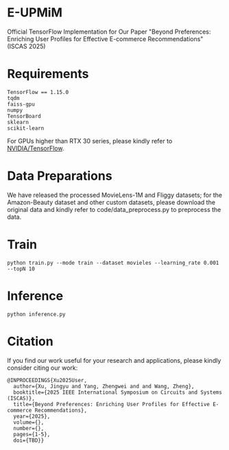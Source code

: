 # E-UPMiM
Official TensorFlow Implementation for Our Paper "Beyond Preferences: Enriching User Profiles for Effective E-commerce Recommendations" (ISCAS 2025)

# Requirements
```
TensorFlow == 1.15.0
tqdm
faiss-gpu
numpy
TensorBoard
sklearn
scikit-learn
```
For GPUs higher than RTX 30 series, please kindly refer to [NVIDIA/TensorFlow](https://github.com/NVIDIA/tensorflow).

# Data Preparations
We have released the processed MovieLens-1M and Fliggy datasets; for the Amazon-Beauty dataset and other custom datasets, please download the original data and kindly refer to code/data_preprocess.py to preprocess the data.

# Train
```
python train.py --mode train --dataset movieles --learning_rate 0.001 --topN 10
```

# Inference
```
python inference.py
```

# Citation
If you find our work useful for your research and applications, please kindly consider citing our work:
```
@INPROCEEDINGS{Xu2025User,
  author={Xu, Jingyu and Yang, Zhengwei and and Wang, Zheng},
  booktitle={2025 IEEE International Symposium on Circuits and Systems (ISCAS)}, 
  title={Beyond Preferences: Enriching User Profiles for Effective E-commerce Recommendations}, 
  year={2025},
  volume={},
  number={},
  pages={1-5},
  doi={TBD}}
```
